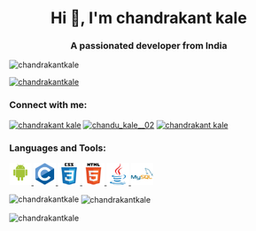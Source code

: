 <h1 align="center">Hi 👋, I'm chandrakant kale</h1>
<h3 align="center">A passionated developer from India</h3>

<p align="left"> <img src="https://komarev.com/ghpvc/?username=chandrakantkale&label=Profile%20views&color=0e75b6&style=flat" alt="chandrakantkale" /> </p>

<p align="left"> <a href="https://github.com/ryo-ma/github-profile-trophy"><img src="https://github-profile-trophy.vercel.app/?username=chandrakantkale" alt="chandrakantkale" /></a> </p>

<h3 align="left">Connect with me:</h3>
<p align="left">
<a href="https://linkedin.com/in/chandrakant kale" target="blank"><img align="center" src="https://raw.githubusercontent.com/rahuldkjain/github-profile-readme-generator/master/src/images/icons/Social/linked-in-alt.svg" alt="chandrakant kale" height="30" width="40" /></a>
<a href="https://instagram.com/chandu_kale__02" target="blank"><img align="center" src="https://raw.githubusercontent.com/rahuldkjain/github-profile-readme-generator/master/src/images/icons/Social/instagram.svg" alt="chandu_kale__02" height="30" width="40" /></a>
<a href="https://www.leetcode.com/chandrakant kale" target="blank"><img align="center" src="https://raw.githubusercontent.com/rahuldkjain/github-profile-readme-generator/master/src/images/icons/Social/leet-code.svg" alt="chandrakant kale" height="30" width="40" /></a>
</p>

<h3 align="left">Languages and Tools:</h3>
<p align="left"> <a href="https://developer.android.com" target="_blank" rel="noreferrer"> <img src="https://raw.githubusercontent.com/devicons/devicon/master/icons/android/android-original-wordmark.svg" alt="android" width="40" height="40"/> </a> <a href="https://www.cprogramming.com/" target="_blank" rel="noreferrer"> <img src="https://raw.githubusercontent.com/devicons/devicon/master/icons/c/c-original.svg" alt="c" width="40" height="40"/> </a> <a href="https://www.w3schools.com/css/" target="_blank" rel="noreferrer"> <img src="https://raw.githubusercontent.com/devicons/devicon/master/icons/css3/css3-original-wordmark.svg" alt="css3" width="40" height="40"/> </a> <a href="https://www.w3.org/html/" target="_blank" rel="noreferrer"> <img src="https://raw.githubusercontent.com/devicons/devicon/master/icons/html5/html5-original-wordmark.svg" alt="html5" width="40" height="40"/> </a> <a href="https://www.java.com" target="_blank" rel="noreferrer"> <img src="https://raw.githubusercontent.com/devicons/devicon/master/icons/java/java-original.svg" alt="java" width="40" height="40"/> </a> <a href="https://www.mysql.com/" target="_blank" rel="noreferrer"> <img src="https://raw.githubusercontent.com/devicons/devicon/master/icons/mysql/mysql-original-wordmark.svg" alt="mysql" width="40" height="40"/> </a> </p>

<p><img align="left" src="https://github-readme-stats.vercel.app/api/top-langs?username=chandrakantkale&show_icons=true&locale=en&layout=compact" alt="chandrakantkale" /></p>

<p>&nbsp;<img align="center" src="https://github-readme-stats.vercel.app/api?username=chandrakantkale&show_icons=true&locale=en" alt="chandrakantkale" /></p>

<p><img align="center" src="https://github-readme-streak-stats.herokuapp.com/?user=chandrakantkale&" alt="chandrakantkale" /></p>

